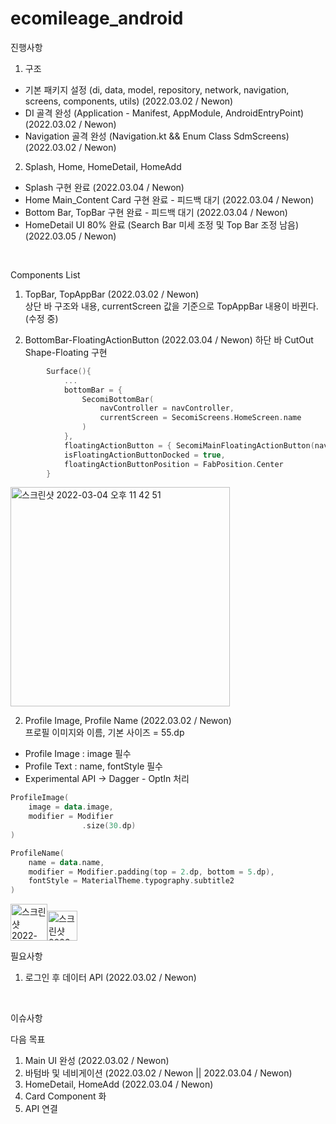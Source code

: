 # ecomileage_android

진행사항

1. 구조
- 기본 패키지 설정 (di, data, model, repository, network, navigation, screens, components, utils) (2022.03.02 / Newon)
- DI 골격 완성 (Application - Manifest, AppModule, AndroidEntryPoint) (2022.03.02 / Newon)
- Navigation 골격 완성 (Navigation.kt && Enum Class SdmScreens) (2022.03.02 / Newon)

2. Splash, Home, HomeDetail, HomeAdd
- Splash 구현 완료 (2022.03.04 / Newon)
- Home Main_Content Card 구현 완료 - 피드백 대기 (2022.03.04 / Newon)
- Bottom Bar, TopBar 구현 완료 - 피드백 대기 (2022.03.04 / Newon)
- HomeDetail UI 80% 완료 (Search Bar 미세 조정 및 Top Bar 조정 남음) (2022.03.05 / Newon)
  
<br/>

Components List
1. TopBar, TopAppBar (2022.03.02 / Newon)  
상단 바 구조와 내용, currentScreen 값을 기준으로 TopAppBar 내용이 바뀐다. (수정 중)


2. BottomBar-FloatingActionButton (2022.03.04 / Newon)
하단 바 CutOut Shape-Floating 구현  

```Kotlin
        Surface(){
            ...
            bottomBar = {
                SecomiBottomBar(
                    navController = navController,
                    currentScreen = SecomiScreens.HomeScreen.name
                )
            },
            floatingActionButton = { SecomiMainFloatingActionButton(navController) },
            isFloatingActionButtonDocked = true,
            floatingActionButtonPosition = FabPosition.Center
        }

```
<img width="351" alt="스크린샷 2022-03-04 오후 11 42 51" src="https://user-images.githubusercontent.com/80164141/156783672-e0a686bb-3a88-4b9e-ae28-667e3196cfa8.png">

  
<br/>
  
2. Profile Image, Profile Name (2022.03.02 / Newon)  
프로필 이미지와 이름, 기본 사이즈 = 55.dp  
* Profile Image : image 필수
* Profile Text  : name, fontStyle 필수
* Experimental API -> Dagger - OptIn 처리
```Kotlin
ProfileImage(
    image = data.image,
    modifier = Modifier
                .size(30.dp)
)

ProfileName(
    name = data.name,
    modifier = Modifier.padding(top = 2.dp, bottom = 5.dp),
    fontStyle = MaterialTheme.typography.subtitle2
)
```
<img width="59" alt="스크린샷 2022-03-04 오후 11 44 15" src="https://user-images.githubusercontent.com/80164141/156783961-dbb4af12-37a8-4d68-b257-93b731da7c87.png"><img width="48" alt="스크린샷 2022-03-04 오후 11 44 23" src="https://user-images.githubusercontent.com/80164141/156783970-6f3755cd-bca5-40d5-af6f-26fa95ea4ab7.png">

  
필요사항  
1. 로그인 후 데이터 API (2022.03.02 / Newon)

<br/>
  
이슈사항

  
다음 목표

1. Main UI 완성 (2022.03.02 / Newon)  
2. 바텀바 및 네비게이션 (2022.03.02 / Newon || 2022.03.04 / Newon)  
3. HomeDetail, HomeAdd (2022.03.04 / Newon)
4. Card Component 화
5. API 연결
